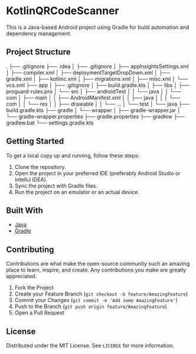 # KotlinQRCodeScanner
This is a Java-based Android project using Gradle for build automation and dependency management.
## Project Structure
.
├── .gitignore
├── .idea
│   ├── .gitignore
│   ├── appInsightsSettings.xml
│   ├── compiler.xml
│   ├── deploymentTargetDropDown.xml
│   ├── gradle.xml
│   ├── kotlinc.xml
│   ├── migrations.xml
│   ├── misc.xml
│   └── vcs.xml
├── app
│   ├── .gitignore
│   ├── build.gradle.kts
│   ├── libs
│   ├── proguard-rules.pro
│   └── src
│       ├── androidTest
│       │   └── java
│       │       └── com
│       ├── main
│       │   ├── AndroidManifest.xml
│       │   ├── java
│       │   │   └── com
│       │   └── res
│       │       ├── drawable
│       │       └── ...
│       └── test
│           └── java
├── build.gradle.kts
├── gradle
│   └── wrapper
│       ├── gradle-wrapper.jar
│       └── gradle-wrapper.properties
├── gradle.properties
├── gradlew
├── gradlew.bat
└── settings.gradle.kts
## Getting Started
To get a local copy up and running, follow these steps:
1. Clone the repository.
2. Open the project in your preferred IDE (preferably Android Studio or IntelliJ IDEA).
3. Sync the project with Gradle files.
4. Run the project on an emulator or an actual device.
## Built With
- [Java](vscode-file://vscode-app/c:/Program%20Files/Microsoft%20VS%20Code/resources/app/out/vs/code/electron-sandbox/workbench/workbench.html "https://www.java.com/")
- [Gradle](vscode-file://vscode-app/c:/Program%20Files/Microsoft%20VS%20Code/resources/app/out/vs/code/electron-sandbox/workbench/workbench.html "https://gradle.org/")
## Contributing
Contributions are what make the open-source community such an amazing place to learn, inspire, and create. Any contributions you make are greatly appreciated.
1. Fork the Project
2. Create your Feature Branch (`git checkout -b feature/AmazingFeature`)
3. Commit your Changes (`git commit -m 'Add some AmazingFeature'`)
4. Push to the Branch (`git push origin feature/AmazingFeature`)
5. Open a Pull Request
## License
Distributed under the MIT License. See `LICENSE` for more information.
